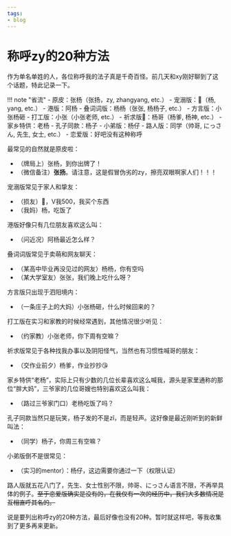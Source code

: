 ```yaml
---
tags:
- blog
---
```


# 称呼zy的20种方法

作为单名单姓的人，各位称呼我的法子真是千奇百怪。前几天和xy刚好聊到了这个话题，特此记录一下。

!!! note "省流"
    - 原皮：张杨（张扬，zy, zhangyang, etc.）
    - 宠溺版：🐑（杨, yang, etc.）
    - 港版：阿杨
    - 叠词词版：杨杨（张张, 杨杨子, etc.）
    - 方言版：小张杨砸
    - 打工版：小张（小张老师, etc.）
    - 祈求版🙏：杨哥（杨爹, 杨神, etc.）
    - 家乡特供：老杨
    - 孔子同款：杨子
    - 小弟版：杨仔
    - 路人版：同学（帅哥, にっさん, 先生, 女士, etc.）
    - 恋爱版：好吧没有这种称呼


最常见的自然就是原皮啦：

- （牌局上）张杨，到你出牌了！
- （微信备注）**张扬**。请注意，这是假冒伪劣的zy，擦亮双眼啊家人们！！！

宠溺版常见于家人和挚友：

- （损友）🐑，V我500，我买个东西
- （我妈）杨，吃饭了

港版好像只有几位朋友喜欢这么叫：

- （问近况）阿杨最近怎么样？

叠词词版常见于卖萌和网友聊天：

- （某高中毕业再没见过的网友）杨杨，你有空吗
- （某大学室友）张张，我们晚上吃什么呀？

方言版只出现于泗阳境内：

- （一条庄子上的大妈）小张杨砸，什么时候回来的？

打工版在实习和家教的时候经常遇到，其他情况很少听见：

- （约家教）小张老师，你下周有空嘛？

祈求版常见于各种找我办事以及阴阳怪气，当然也有习惯性喊哥的朋友：

- （交作业前夕）杨爹，作业抄抄😘

家乡特供“老杨”，实际上只有少数的几位长辈喜欢这么喊我，源头是家里通称的那位“胖大妈”，三爷家的几位哥嫂也特别喜欢这么叫我：

- （路过三爷家门口）老杨吃饭了吗？

孔子同款当然只是玩笑，杨子发的不是zǐ，而是轻声。这好像是最近刚听到的新鲜叫法：

- （同学）杨子，你周三有空嘛？

小弟版倒不是很常见：

- （实习的mentor）：杨仔，这边需要你通过一下（权限认证）

路人版就五花八门了，先生、女士性别不限，帅哥、にっさん语言不限，不再举具体的例子。<s>至于恋爱版确实是没有的，在我仅有一次的经历中，我们大多数情况是互相直呼其名的。</s>

说是要列出称呼zy的20种方法，最后好像也没有20种。暂时就这样吧，等我收集到了更多再来更新。